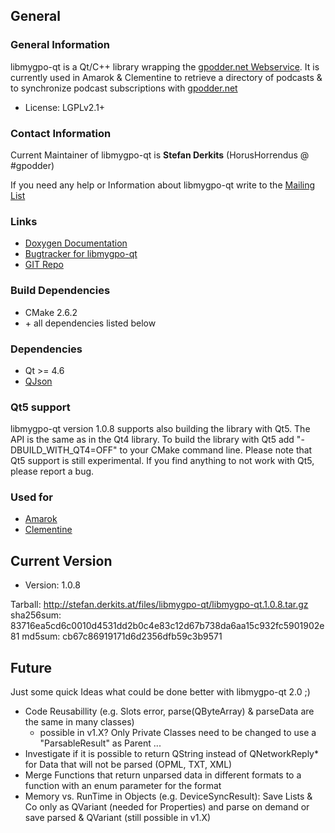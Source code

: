 General
-------

### General Information

libmygpo-qt is a Qt/C++ library wrapping the [gpodder.net Webservice](Web_Services "wikilink"). It is currently used in Amarok & Clementine to retrieve a directory of podcasts & to synchronize podcast subscriptions with [gpodder.net](Web_Services "wikilink")

-   License: LGPLv2.1+

### Contact Information

Current Maintainer of libmygpo-qt is **Stefan Derkits** (HorusHorrendus @ \#gpodder)

If you need any help or Information about libmygpo-qt write to the [Mailing List](Mailing_List "wikilink")

### Links

-   [Doxygen Documentation](http://stefan.derkits.at/libmygpo-doc/)
-   [Bugtracker for libmygpo-qt](https://bugs.gpodder.org/)
-   [GIT Repo](https://github.com/gpodder/libmygpo-qt)

### Build Dependencies

-   CMake 2.6.2
-   \+ all dependencies listed below

### Dependencies

-   Qt &gt;= 4.6
-   [QJson](http://qjson.sourceforge.net/)

### Qt5 support

libmygpo-qt version 1.0.8 supports also building the library with Qt5. The API is the same as in the Qt4 library. To build the library with Qt5 add "-DBUILD\_WITH\_QT4=OFF" to your CMake command line. Please note that Qt5 support is still experimental. If you find anything to not work with Qt5, please report a bug.

### Used for

-   [Amarok](http://amarok.kde.org)
-   [Clementine](http://www.clementine-player.org/)

Current Version
---------------

-   Version: 1.0.8

Tarball: <http://stefan.derkits.at/files/libmygpo-qt/libmygpo-qt.1.0.8.tar.gz>
sha256sum: 83716ea5cd6c0010d4531dd2b0c4e83c12d67b738da6aa15c932fc5901902e81
md5sum: cb67c86919171d6d2356dfb59c3b9571

Future
------

Just some quick Ideas what could be done better with libmygpo-qt 2.0 ;)

-   Code Reusabillity (e.g. Slots error, parse(QByteArray) & parseData are the same in many classes)
    -   possible in v1.X? Only Private Classes need to be changed to use a "ParsableResult" as Parent ...
-   Investigate if it is possible to return QString instead of QNetworkReply\* for Data that will not be parsed (OPML, TXT, XML)
-   Merge Functions that return unparsed data in different formats to a function with an enum parameter for the format
-   Memory vs. RunTime in Objects (e.g. DeviceSyncResult): Save Lists & Co only as QVariant (needed for Properties) and parse on demand or save parsed & QVariant (still possible in v1.X)